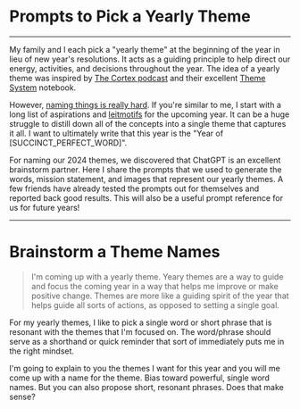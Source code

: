 # Prompts to Pick a Yearly Theme

---

My family and I each pick a "yearly theme" at the beginning of the year in lieu of new year's resolutions. It acts as a guiding principle to help direct our energy, activities, and decisions throughout the year. The idea of a yearly theme was inspired by [The Cortex podcast](https://www.relay.fm/cortex) and their excellent [Theme System](https://www.themesystem.com/) notebook.

However, [naming things is really hard](https://martinfowler.com/bliki/TwoHardThings.html). If you're similar to me, I start with a long list of aspirations and [leitmotifs](https://www.youtube.com/watch?v=itMJ-fUPXqE) for the upcoming year. It can be a huge struggle to distill down all of the concepts into a single theme that captures it all. I want to ultimately write that this year is the "Year of \[SUCCINCT_PERFECT_WORD\]".

For naming our 2024 themes, we discovered that ChatGPT is an excellent brainstorm partner. Here I share the prompts that we used to generate the words, mission statement, and images that represent our yearly themes. A few friends have already tested the prompts out for themselves and reported back good results. This will also be a useful prompt reference for us for future years!

---

# Brainstorm a Theme Names

> I'm coming up with a yearly theme. Yeary themes are a way to guide and focus the coming year in a way that helps me improve or make positive change. Themes are more like a guiding spirit of the year that helps guide all sorts of actions, as opposed to setting a single goal. 

For my yearly themes, I like to pick a single word or short phrase that is resonant with the themes that I'm focused on. The word/phrase should serve as a shorthand or quick reminder that sort of immediately puts me in the right mindset. 

I'm going to explain to you the themes I want for this year and you will me come up with a name for the theme. Bias toward powerful, single word names. But you can also propose short, resonant phrases. Does that make sense?